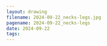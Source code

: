 ```yaml
---
layout: drawing
filename: 2024-09-22_necks-legs.jpg
pagename: 2024-09-22_necks-legs
date: 2024-09-22
tags:
---
```

